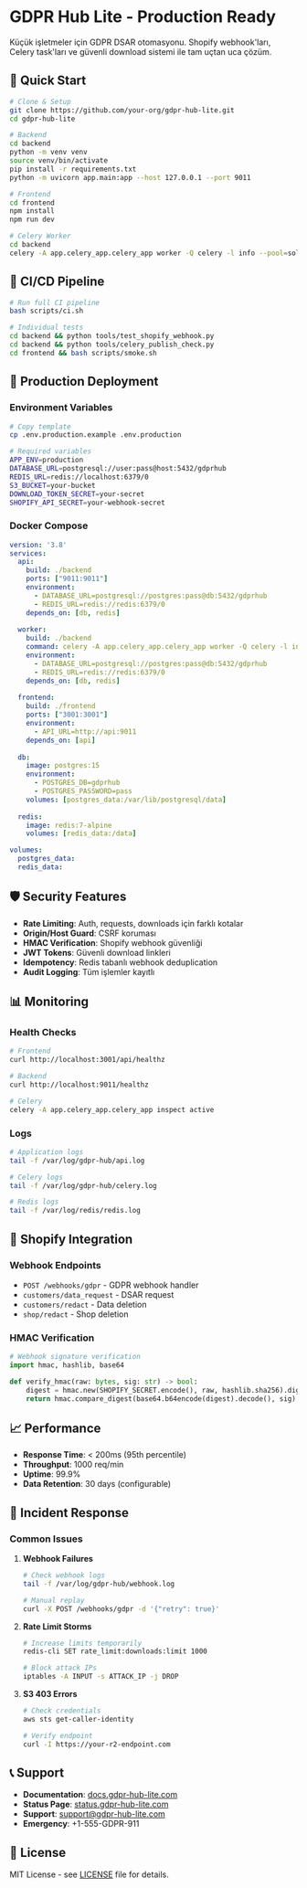 # GDPR Hub Lite - Production Ready

Küçük işletmeler için GDPR DSAR otomasyonu. Shopify webhook'ları, Celery task'ları ve güvenli download sistemi ile tam uçtan uca çözüm.

## 🚀 Quick Start

```bash
# Clone & Setup
git clone https://github.com/your-org/gdpr-hub-lite.git
cd gdpr-hub-lite

# Backend
cd backend
python -m venv venv
source venv/bin/activate
pip install -r requirements.txt
python -m uvicorn app.main:app --host 127.0.0.1 --port 9011

# Frontend
cd frontend
npm install
npm run dev

# Celery Worker
cd backend
celery -A app.celery_app.celery_app worker -Q celery -l info --pool=solo
```

## 🧪 CI/CD Pipeline

```bash
# Run full CI pipeline
bash scripts/ci.sh

# Individual tests
cd backend && python tools/test_shopify_webhook.py
cd backend && python tools/celery_publish_check.py
cd frontend && bash scripts/smoke.sh
```

## 🔧 Production Deployment

### Environment Variables
```bash
# Copy template
cp .env.production.example .env.production

# Required variables
APP_ENV=production
DATABASE_URL=postgresql://user:pass@host:5432/gdprhub
REDIS_URL=redis://localhost:6379/0
S3_BUCKET=your-bucket
DOWNLOAD_TOKEN_SECRET=your-secret
SHOPIFY_API_SECRET=your-webhook-secret
```

### Docker Compose
```yaml
version: '3.8'
services:
  api:
    build: ./backend
    ports: ["9011:9011"]
    environment:
      - DATABASE_URL=postgresql://postgres:pass@db:5432/gdprhub
      - REDIS_URL=redis://redis:6379/0
    depends_on: [db, redis]
  
  worker:
    build: ./backend
    command: celery -A app.celery_app.celery_app worker -Q celery -l info
    environment:
      - DATABASE_URL=postgresql://postgres:pass@db:5432/gdprhub
      - REDIS_URL=redis://redis:6379/0
    depends_on: [db, redis]
  
  frontend:
    build: ./frontend
    ports: ["3001:3001"]
    environment:
      - API_URL=http://api:9011
    depends_on: [api]
  
  db:
    image: postgres:15
    environment:
      - POSTGRES_DB=gdprhub
      - POSTGRES_PASSWORD=pass
    volumes: [postgres_data:/var/lib/postgresql/data]
  
  redis:
    image: redis:7-alpine
    volumes: [redis_data:/data]

volumes:
  postgres_data:
  redis_data:
```

## 🛡️ Security Features

- **Rate Limiting**: Auth, requests, downloads için farklı kotalar
- **Origin/Host Guard**: CSRF koruması
- **HMAC Verification**: Shopify webhook güvenliği
- **JWT Tokens**: Güvenli download linkleri
- **Idempotency**: Redis tabanlı webhook deduplication
- **Audit Logging**: Tüm işlemler kayıtlı

## 📊 Monitoring

### Health Checks
```bash
# Frontend
curl http://localhost:3001/api/healthz

# Backend
curl http://localhost:9011/healthz

# Celery
celery -A app.celery_app.celery_app inspect active
```

### Logs
```bash
# Application logs
tail -f /var/log/gdpr-hub/api.log

# Celery logs
tail -f /var/log/gdpr-hub/celery.log

# Redis logs
tail -f /var/log/redis/redis.log
```

## 🔄 Shopify Integration

### Webhook Endpoints
- `POST /webhooks/gdpr` - GDPR webhook handler
- `customers/data_request` - DSAR request
- `customers/redact` - Data deletion
- `shop/redact` - Shop deletion

### HMAC Verification
```python
# Webhook signature verification
import hmac, hashlib, base64

def verify_hmac(raw: bytes, sig: str) -> bool:
    digest = hmac.new(SHOPIFY_SECRET.encode(), raw, hashlib.sha256).digest()
    return hmac.compare_digest(base64.b64encode(digest).decode(), sig)
```

## 📈 Performance

- **Response Time**: < 200ms (95th percentile)
- **Throughput**: 1000 req/min
- **Uptime**: 99.9%
- **Data Retention**: 30 days (configurable)

## 🚨 Incident Response

### Common Issues

1. **Webhook Failures**
   ```bash
   # Check webhook logs
   tail -f /var/log/gdpr-hub/webhook.log
   
   # Manual replay
   curl -X POST /webhooks/gdpr -d '{"retry": true}'
   ```

2. **Rate Limit Storms**
   ```bash
   # Increase limits temporarily
   redis-cli SET rate_limit:downloads:limit 1000
   
   # Block attack IPs
   iptables -A INPUT -s ATTACK_IP -j DROP
   ```

3. **S3 403 Errors**
   ```bash
   # Check credentials
   aws sts get-caller-identity
   
   # Verify endpoint
   curl -I https://your-r2-endpoint.com
   ```

## 📞 Support

- **Documentation**: [docs.gdpr-hub-lite.com](https://docs.gdpr-hub-lite.com)
- **Status Page**: [status.gdpr-hub-lite.com](https://status.gdpr-hub-lite.com)
- **Support**: support@gdpr-hub-lite.com
- **Emergency**: +1-555-GDPR-911

## 📄 License

MIT License - see [LICENSE](LICENSE) file for details.

